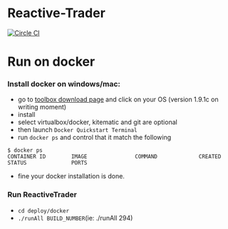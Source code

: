 # Reactive-Trader

[![Circle CI](https://circleci.com/gh/AdaptiveConsulting/AdaptiveTrader.svg?style=svg&circle-token=801547883329d22e505634493b58b26fbb742e46)](https://circleci.com/gh/AdaptiveConsulting/AdaptiveTrader)

# Run on docker

### Install docker on windows/mac:
- go to [toolbox download page](https://www.docker.com/docker-toolbox) and click on your OS (version 1.9.1c on writing moment)
- install
- select virtualbox/docker, kitematic and git are optional
- then launch `Docker Quickstart Terminal`
- run `docker ps` and control that it match the following
```
$ docker ps
CONTAINER ID        IMAGE               COMMAND             CREATED             STATUS              PORTS

```
- fine your docker installation is done.

###  Run ReactiveTrader

- `cd deploy/docker`
- `./runAll BUILD_NUMBER`(ie: ./runAll 294) 
